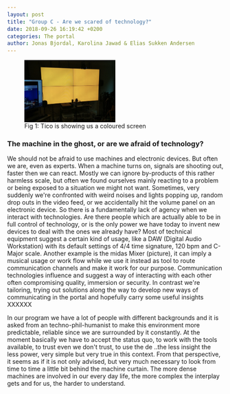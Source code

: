 ```yaml
---
layout: post
title: "Group C - Are we scared of technology?"
date: 2018-09-26 16:19:42 +0200
categories: The portal
author: Jonas Bjordal, Karolina Jawad & Elias Sukken Andersen
---
```


<figure>
<img src="/assets/img/Tico_going_mad.png" alt="Orange screen" width="50%" align="middle"/>
<figcaption>Fig 1: Tico is showing us a coloured screen </figcaption>
</figure>


### The machine in the ghost, or are we afraid of technology?
We should not be afraid to use machines and electronic devices.
But often we are, even as experts. When a machine turns on, signals are shooting out, faster then we can react. 
Mostly we can ignore by-products of this rather harmless scale, but often we found ourselves mainly reacting to a problem or being exposed to a situation we might not want. Sometimes, very suddenly we're confronted with weird noises and lights popping up, random drop outs in the video feed, or we accidentally hit the volume panel on an electronic device. So there is a fundamentally lack of agency when we interact with technologies. Are there people which are actually able to be in full control of technology, or is the only power we have today to invent new devices to deal with the ones we already have? 
Most of technical equipment suggest a certain kind of usage, like a DAW (Digital Audio Workstation) with its default settings of 4/4 time signature, 120 bpm and C-Major scale.
Another example is the midas Mixer (picture), it can imply a musical usage or work flow while we use it instead as tool to route communication channels and make it work for our purpose.
Communication technologies influence and suggest a way of interacting with each other often compromising quality, immersion or security.
In contrast we're tailoring, trying out solutions along the way to develop new ways of communicating in the portal and hopefully carry some useful insights
XXXXXX

In our program we have a lot of people with different backgrounds and it is asked from an techno-phil-humanist to make this environment more predictable, reliable since we are surrounded by it constantly.
At the moment basically we have to accept the status quo, to work with the tools available, to trust even we don't trust, to use the de 
..the less insight the less power, very simple but very true in this context. 
From that perspective, it seems as if it is not only advised, but very much necessary to look from time to time a little bit behind the machine curtain. 
The more dense machines are involved in our every day life, the more complex the interplay gets and for us, the harder to understand.
